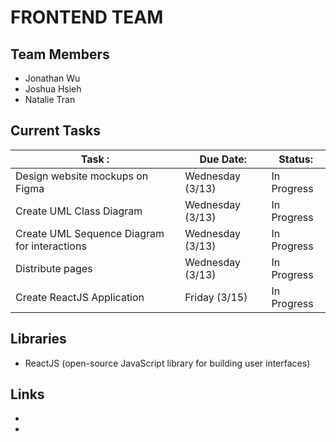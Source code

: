 # FRONTEND TEAM

## Team Members

- Jonathan Wu
- Joshua Hsieh
- Natalie Tran

## Current Tasks

| Task :                                         | Due Date:        | Status:     |
| ---------------------------------------------- | ---------------- | ----------- |
| Design website mockups on Figma                | Wednesday (3/13) | In Progress |
| Create UML Class Diagram                       | Wednesday (3/13) | In Progress |
| Create UML Sequence Diagram for interactions   | Wednesday (3/13) | In Progress |
| Distribute pages                               | Wednesday (3/13) | In Progress |
| Create ReactJS Application                     | Friday    (3/15) | In Progress |

## Libraries

- ReactJS (open-source JavaScript library for building user interfaces)

## Links
- 
- 